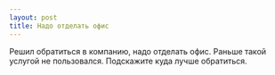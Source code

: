```yaml
---
layout: post 
title: Надо отделать офис 
--- 
```

Решил обратиться в компанию, надо отделать офис. Раньше такой услугой не пользовался. Подскажите куда лучше обратиться.